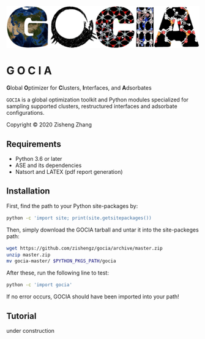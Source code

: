 ![Picture1](./gocia_logo.png)

# G O C I A

**G**lobal **O**ptimizer for **C**lusters, **I**nterfaces, and **A**dsorbates

```GOCIA``` is a global optimization toolkit and Python modules specialized for sampling supported clusters, restructured interfaces and adsorbate configurations.

Copyright © 2020 Zisheng Zhang

## Requirements

- Python 3.6 or later
- ASE and its dependencies
- Natsort and LATEX (pdf report generation)

## Installation
First, find the path to your Python site-packages by:
```bash
python -c 'import site; print(site.getsitepackages())
```
Then, simply download the GOCIA tarball and untar it into the site-packeges path:
```bash
wget https://github.com/zishengz/gocia/archive/master.zip
unzip master.zip
mv gocia-master/ $PYTHON_PKGS_PATH/gocia
```
After these, run the following line to test:
```bash
python -c 'import gocia'
```
If no error occurs, GOCIA should have been imported into your path!

## Tutorial
under construction 
